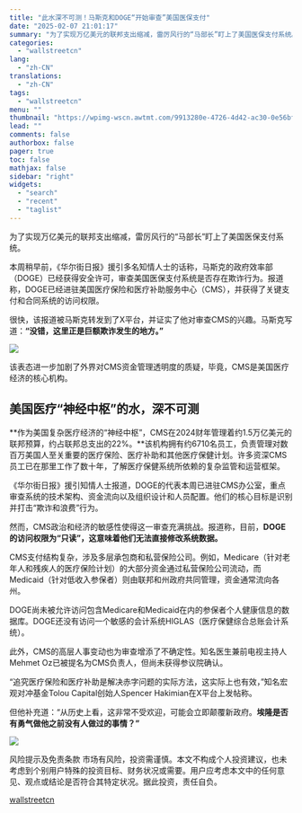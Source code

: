 ```yaml
---
title: "此水深不可测！马斯克和DOGE“开始审查”美国医保支付"
date: "2025-02-07 21:01:17"
summary: "为了实现万亿美元的联邦支出缩减，雷厉风行的“马部长”盯上了美国医保支付系统。 本周稍早前，《华尔街日..."
categories:
  - "wallstreetcn"
lang:
  - "zh-CN"
translations:
  - "zh-CN"
tags:
  - "wallstreetcn"
menu: ""
thumbnail: "https://wpimg-wscn.awtmt.com/9913280e-4726-4d42-ac30-0e56bfd53957.png"
lead: ""
comments: false
authorbox: false
pager: true
toc: false
mathjax: false
sidebar: "right"
widgets:
  - "search"
  - "recent"
  - "taglist"
---
```


为了实现万亿美元的联邦支出缩减，雷厉风行的“马部长”盯上了美国医保支付系统。

本周稍早前，《华尔街日报》援引多名知情人士的话称，马斯克的政府效率部（DOGE）已经获得安全许可，审查美国医保支付系统是否存在欺诈行为。报道称，DOGE已经进驻美国医疗保险和医疗补助服务中心（CMS），并获得了关键支付和合同系统的访问权限。

很快，该报道被马斯克转发到了X平台，并证实了他对审查CMS的兴趣。马斯克写道：**“没错，这里正是巨额欺诈发生的地方。”**

**![](https://wpimg-wscn.awtmt.com/d825ab67-7e8d-414e-83b9-601a8e6bee5f.png)**

该表态进一步加剧了外界对CMS资金管理透明度的质疑，毕竟，CMS是美国医疗经济的核心机构。

美国医疗“神经中枢”的水，深不可测
-----------------

**作为美国复杂医疗经济的“神经中枢”，CMS在2024财年管理着约1.5万亿美元的联邦预算，约占联邦总支出的22%。**该机构拥有约6710名员工，负责管理对数百万美国人至关重要的医疗保险、医疗补助和其他医疗保健计划。许多资深CMS员工已在那里工作了数十年，了解医疗保健系统所依赖的复杂监管和运营框架。

《华尔街日报》援引知情人士报道，DOGE的代表本周已进驻CMS办公室，重点审查系统的技术架构、资金流向以及组织设计和人员配置。他们的核心目标是识别并打击“欺诈和浪费”行为。

然而，CMS政治和经济的敏感性使得这一审查充满挑战。报道称，目前，**DOGE的访问权限为“只读”，这意味着他们无法直接修改系统数据。**

CMS支付结构复杂，涉及多层承包商和私营保险公司。例如，Medicare（针对老年人和残疾人的医疗保险计划）的大部分资金通过私营保险公司流动，而Medicaid（针对低收入参保者）则由联邦和州政府共同管理，资金通常流向各州。

DOGE尚未被允许访问包含Medicare和Medicaid在内的参保者个人健康信息的数据库。DOGE还没有访问一个敏感的会计系统HIGLAS（医疗保健综合总账会计系统）。

此外，CMS的高层人事变动也为审查增添了不确定性。知名医生兼前电视主持人Mehmet Oz已被提名为CMS负责人，但尚未获得参议院确认。

“追究医疗保险和医疗补助是解决赤字问题的实际方法，这实际上也有效，”知名宏观对冲基金Tolou Capital创始人Spencer Hakimian在X平台上发帖称。

但他补充道：“从历史上看，这非常不受欢迎，可能会立即颠覆新政府。**埃隆是否有勇气做他之前没有人做过的事情？”**

**![](https://wpimg-wscn.awtmt.com/7ecb44c2-ddda-47a9-b5b2-079e19473537.png)**

风险提示及免责条款
市场有风险，投资需谨慎。本文不构成个人投资建议，也未考虑到个别用户特殊的投资目标、财务状况或需要。用户应考虑本文中的任何意见、观点或结论是否符合其特定状况。据此投资，责任自负。

[wallstreetcn](https://wallstreetcn.com/articles/3740597)
